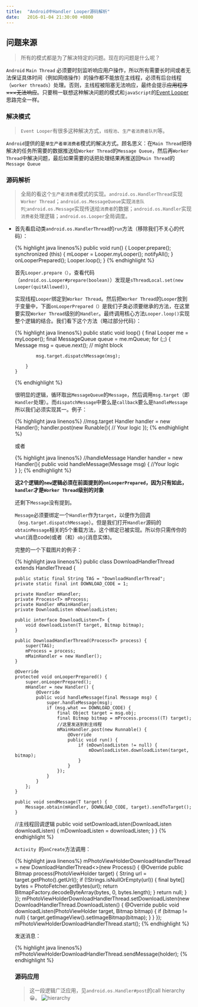 ```yaml
---
title:  "Android中Handler Looper源码解析"
date:   2016-01-04 21:30:00 +0800
---
```

## 问题来源

> 所有的模式都是为了解决特定的问题。现在的问题是什么呢？

`Android` `Main Thread` 必须要时刻监听响应用户操作，所以所有需要长时间或者无法保证具体时间（例如网络操作）的操作都不能放在主线程，必须有后台线程（`worker threads`）处理。否则，主线程被阻塞无法响应，最终会提示~~应用程序×××无法响应~~。只要稍一联想这种解决问题的模式和`javaScript`的[Event Looper](http://www.ruanyifeng.com/blog/2013/10/event_loop.html)思路完全一样。

### 解决模式

> `Event Looper`有很多这种解决方式，`线程池`、`生产者消费者队列`等。

`Android`提供的是`单生产者单消费者`模式的解决方式。顾名思义：在`Main Thread`把待解决的任务所需要的数据推送给`Worker Thread`的`Message Queue`，然后再`Worker Thread`中解决问题，最后如果需要的话把处理结果再推送回`Main Thread`的`Message Queue`

### 源码解析

> 全局的看这个`生产者消费者`模式的实现。`android.os.HandlerThread`实现`Worker Thread`；`android.os.MessageQueue`实现`消息队列`;`android.os.Message`实现传送给`消费者`的数据；`android.os.Handler`实现`消费者`处理逻辑；`android.os.Looper`全局调度。

- 首先看启动类`android.os.HandlerThread`的`run`方法（移除我们不关心的代码）：
  
  {% highlight java linenos%}
  public void run() {
          Looper.prepare();
          synchronized (this) {
              mLooper = Looper.myLooper();
              notifyAll();
          }
          onLooperPrepared();
          Looper.loop();
      }
  {% endhighlight %}
  
  首先`Looper.prepare（）`，查看代码（`android.os.Looper#prepare(boolean)`）发现是`sThreadLocal.set(new Looper(quitAllowed))`,
  
  实现线程`Looper`绑定到`Worker Thread`。然后把`Worker Thread`的`Looper`放到于变量中，下面`onLooperPrepared（）`是我们子类必须要继承的方法，在这里要实现`Worker Thread`级别的`Handler`。最终调用核心方法`Looper.loop()`实现整个逻辑的结合。我们看下这个方法（略过部分代码）：
  
  {% highlight java linenos%}
  public static void loop() {
          final Looper me = myLooper();
          final MessageQueue queue = me.mQueue;
           for (;;) {
              Message msg = queue.next(); // might block
            
              msg.target.dispatchMessage(msg);
  
          }
      }
  {% endhighlight %}
  
  很明显的逻辑，循环取出`MessageQueue`的`Message`，然后调用`msg.target`（即`Handler`处理）。而`dispatchMessage`中要么是`callback`要么是`handleMessage`所以我们必须实现其一。例子：
  
  {% highlight java linenos%}
  //msg.target
  Handler handler = new Handler();
  handler.post(new Runable(){
    // Your logic
  });
  {% endhighlight %}
  
  或者
  
  {% highlight java linenos%}
  //handleMessage
  Handler handler = new Handler(){
    public void handleMessage(Message msg) {
      //Your logic  
    }
  };
  {% endhighlight %}
  
  **这2个逻辑的`new`逻辑必须在前面提到的`onLooperPrepared`，因为只有如此，`handler`才是`Worker Thread`级别的对象**
  
  还剩下`Message`没有提到。
  
  `Message`必须要绑定一个`Handler`作为`target`，以便作为回调（`msg.target.dispatchMessage`）。但是我们打开`Handler`源码的`obtainMessage`相关的5个重载方法，这个绑定已被实现。所以你只需传你的`what`(消息code)或者（和）`obj`(消息实体)。
  
  完整的一个下载图片的例子：
  
  {% highlight java linenos%}
  public class DownloadHandlerThread<T> extends HandlerThread {
  
      public static final String TAG = "DownloadHandlerThread";
      private static final int DOWNLOAD_CODE = 1;
  
      private Handler mHandler;
      private Process<T> mProcess;
      private Handler mMainHandler;
      private DownloadListen mDownloadListen;
  
      public interface DownloadListen<T> {
          void downloadListen(T target, Bitmap bitmap);
      }
  
      public DownloadHandlerThread(Process<T> process) {
          super(TAG);
          mProcess = process;
          mMainHandler = new Handler();
      }
  
      @Override
      protected void onLooperPrepared() {
          super.onLooperPrepared();
          mHandler = new Handler() {
              @Override
              public void handleMessage(final Message msg) {
                  super.handleMessage(msg);
                  if (msg.what == DOWNLOAD_CODE) {
                      final Object target = msg.obj;
                      final Bitmap bitmap = mProcess.process((T) target);
                      //这里发送到到主线程
                      mMainHandler.post(new Runnable() {
                          @Override
                          public void run() {
                              if (mDownloadListen != null) {
                                  mDownloadListen.downloadListen(target, bitmap);
                              }
                          }
                      });
                  }
              }
          };
      }
  
      public void sendMessage(T target) {
          Message.obtain(mHandler, DOWNLOAD_CODE, target).sendToTarget();
      }
  	//主线程回调逻辑
      public void setDownloadListen(DownloadListen downloadListen) {
          mDownloadListen = downloadListen;
      }
  }
  {% endhighlight %}
  
  `Activity `的`onCreate`方法调用：
  
  {% highlight java linenos%}
  mPhotoViewHolderDownloadHandlerThread = new DownloadHandlerThread<>(new Process<PhotoViewHolder>() {
              @Override
              public Bitmap process(PhotoViewHolder target) {
                  String url = target.getPhoto().getUrl();
                  if (!Strings.isNullOrEmpty(url)) {
                      final byte[] bytes = PhotoFetcher.getBytes(url);
                      return BitmapFactory.decodeByteArray(bytes, 0, bytes.length);
                  }
                  return null;
              }
          });
          mPhotoViewHolderDownloadHandlerThread.setDownloadListen(new DownloadHandlerThread.DownloadListen<PhotoViewHolder>() {
              @Override
              public void downloadListen(PhotoViewHolder target, Bitmap bitmap) {
                  if (bitmap != null) {
                      target.getImageView().setImageBitmap(bitmap);
                  }
              }
          });
          mPhotoViewHolderDownloadHandlerThread.start();
  {% endhighlight %}
  
  发送消息：
  
  {% highlight java linenos%}
  mPhotoViewHolderDownloadHandlerThread.sendMessage(holder);
  {% endhighlight %} 
  
  ### 源码应用
  
  > 这一段逻辑广泛应用，见`android.os.Handler#post`的call hierarchy😀。
  ![hierarchy]({{site.url}}/assets/images/post_call_hierarchy.png)













